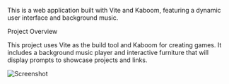 This is a web application built with Vite and Kaboom, featuring a dynamic user interface and background music.

Project Overview

This project uses Vite as the build tool and Kaboom for creating games. It includes a background music player and interactive furniture that will display prompts to showcase projects and links.

![Screenshot]([public]//demo.png)